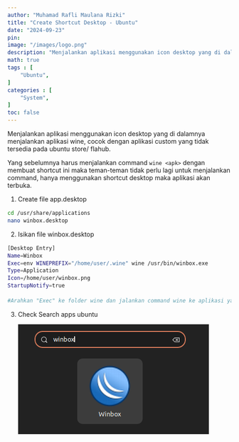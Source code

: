 ```yaml
---
author: "Muhamad Rafli Maulana Rizki"
title: "Create Shortcut Desktop - Ubuntu"
date: "2024-09-23"
pin: 
image: "/images/logo.png"
description: "Menjalankan aplikasi menggunakan icon desktop yang di dalamnya menjalankan aplikasi wine, cocok dengan aplikasi custom yang tidak tersedia pada ubuntu store/flahub."
math: true
tags : [
    "Ubuntu",
]
categories : [
    "System",
]
toc: false
---
```


Menjalankan aplikasi menggunakan icon desktop yang di dalamnya menjalankan aplikasi wine, cocok dengan aplikasi custom yang tidak tersedia pada ubuntu store/ flahub.

Yang sebelumnya harus menjalankan command `wine <apk>` dengan membuat shortcut ini maka teman-teman tidak perlu lagi untuk menjalankan command, hanya menggunakan shortcut desktop maka aplikasi akan terbuka.

1. Create file app.desktop 

```bash
cd /usr/share/applications
nano winbox.desktop
```

2. Isikan file winbox.desktop

```bash
[Desktop Entry]
Name=Winbox 
Exec=env WINEPREFIX="/home/user/.wine" wine /usr/bin/winbox.exe
Type=Application
Icon=/home/user/winbox.png
StartupNotify=true

#Arahkan "Exec" ke folder wine dan jalankan command wine ke aplikasi yang ingin di jalankan.
```

3. Check Search apps ubuntu 

    ![search-winbox](./images/image1.png)
